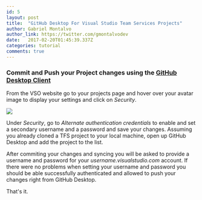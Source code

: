 ```yaml
---
id: 5
layout: post
title:  "GitHub Desktop For Visual Studio Team Services Projects"
author: Gabriel Montalvo
author_link: https://twitter.com/gmontalvodev
date:   2017-02-20T01:45:39.337Z
categories: tutorial
comments: true
---
```


### Commit and Push your Project changes using the [GitHub Desktop Client](https://desktop.github.com/)

From the VSO website go to your projects page and hover over your avatar image to display your settings and click on *Security*.

<img src="{{ site.baseurl }}/assets/posts/images/vsosec.png">

Under *Security*, go to *Alternate authentication credentials* to enable and set a secondary username and a password and save your changes. Assuming you already cloned a TFS project to your local machine, open up GitHub Desktop and add the project to the list.

After commiting your changes and syncing you will be asked to provide a username and password for your *username.visualstudio.com* account. If there were no problems when setting your username and password you should be able successfully authenticated and allowed to push your changes right from GitHub Desktop.

That's it. 